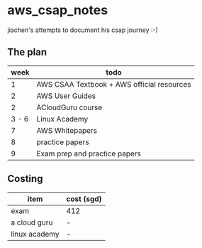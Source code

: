 # aws_csap_notes
jiachen's attempts to document his csap journey :-)

## The plan

week|todo
-|-
1|AWS CSAA Textbook + AWS official resources
2|AWS User Guides
2|ACloudGuru course
3 - 6|Linux Academy
7|AWS Whitepapers
8|practice papers
9|Exam prep and practice papers

## Costing 

item|cost (sgd)
-|-
exam|412
a cloud guru|-
linux academy|-